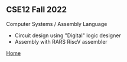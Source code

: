 ## CSE12 Fall 2022
Computer Systems / Assembly Language
- Circuit design using "Digital" logic designer
- Assembly with RARS RiscV assembler

[Home](https://github.com/noel-ball/School-Projects/tree/main)
